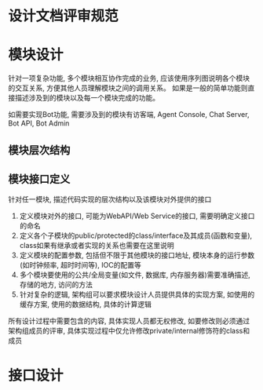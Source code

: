 

# 设计文档评审规范

# 模块设计

针对一项复杂功能, 多个模块相互协作完成的业务, 应该使用序列图说明各个模块的交互关系, 方便其他人员理解模块之间的调用关系。 如果是一般的简单功能则直接描述涉及到的模块以及每一个模块完成的功能。

如需要实现Bot功能, 需要涉及到的模块有访客端, Agent Console, Chat Server, Bot API, Bot Admin

## 模块层次结构

## 模块接口定义

针对任一模块, 描述代码实现的层次结构以及该模块对外提供的接口

1. 定义模块对外的接口, 可能为WebAPI/Web Service的接口, 需要明确定义接口的命名
2. 定义各个子模块的public/protected的class/interface及其成员(函数和变量), class如果有继承或者实现的关系也需要在这里说明
3. 定义模块的配置参数, 包括但不限于其他模块的接口地址, 模块本身的运行参数(如时钟频率, 超时时间等), IOC的配置等
4. 多个模块要使用的公共/全局变量(如文件, 数据库, 内存服务器)需要准确描述, 存储的地方, 访问的方法
5. 针对复杂的逻辑, 架构组可以要求模块设计人员提供具体的实现方案, 如使用的缓存方案, 使用的数据结构, 具体的计算逻辑

所有设计过程中需要包含的内容, 具体实现人员都无权修改, 如要修改则必须通过架构组成员的评审, 具体实现过程中仅允许修改private/internal修饰符的class和成员

# 接口设计




